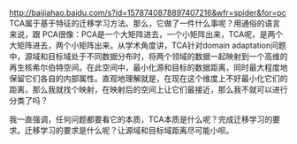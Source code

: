http://baijiahao.baidu.com/s?id=1578740878897407216&wfr=spider&for=pc
TCA属于基于特征的迁移学习方法。那么，它做了一件什么事呢？用通俗的语言来说，跟 PCA很像：PCA是一个大矩阵进去，一个小矩阵出来，TCA呢，是两个大矩阵进去，两个小矩阵出来。从学术角度讲，TCA针对domain adaptation问题中，源域和目标域处于不同数据分布时，将两个领域的数据一起映射到一个高维的再生核希尔伯特空间。在此空间中，最小化源和目标的数据距离，同时最大程度地保留它们各自的内部属性。直观地理解就是，在现在这个维度上不好最小化它们的距离，那么我就找个映射，在映射后的空间上让它们最接近，那么我不就可以进行分类了吗？


我一直强调，任何问题都要看它的本质，TCA本质是什么呢？完成迁移学习的要求。迁移学习的要求是什么呢？让源域和目标域距离尽可能小呗。
